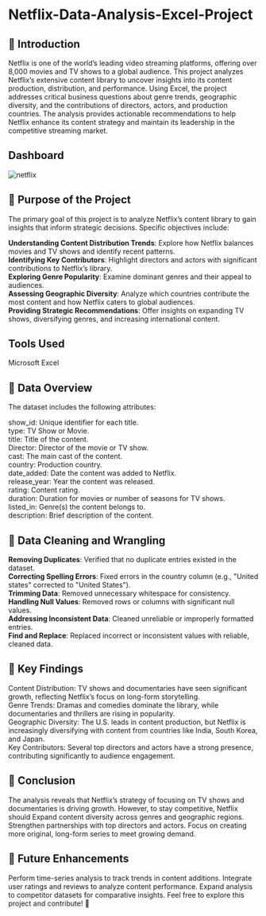 # Netflix-Data-Analysis-Excel-Project

## 📗 Introduction
Netflix is one of the world’s leading video streaming platforms, offering over 8,000 movies and TV shows to a global audience.
This project analyzes Netflix’s extensive content library to uncover insights into its content production, distribution, and performance. Using Excel, the project addresses critical business questions about genre trends, geographic diversity, and the contributions of directors, actors, and production countries. The analysis provides actionable recommendations to help Netflix enhance its content strategy and maintain its leadership in the competitive streaming market.

## Dashboard 
![netflix](https://github.com/user-attachments/assets/51302cd5-2c6f-496e-98ce-281b34354fa9)

## 📗 Purpose of the Project
The primary goal of this project is to analyze Netflix’s content library to gain insights that inform strategic decisions. Specific objectives include:

**Understanding Content Distribution Trends**: Explore how Netflix balances movies and TV shows and identify recent patterns. <br>
**Identifying Key Contributors**: Highlight directors and actors with significant contributions to Netflix’s library. <br>
**Exploring Genre Popularity**: Examine dominant genres and their appeal to audiences.<br>
**Assessing Geographic Diversity**: Analyze which countries contribute the most content and how Netflix caters to global audiences. <br>
**Providing Strategic Recommendations**: Offer insights on expanding TV shows, diversifying genres, and increasing international content. <br>

## Tools Used
Microsoft Excel

## 📗 Data Overview
The dataset includes the following attributes:

show_id: Unique identifier for each title. <br>
type: TV Show or Movie.<br>
title: Title of the content.<br>
Director: Director of the movie or TV show.<br>
cast: The main cast of the content.<br>
country: Production country.<br>
date_added: Date the content was added to Netflix.<br>
release_year: Year the content was released.<br>
rating: Content rating.<br>
duration: Duration for movies or number of seasons for TV shows.<br>
listed_in: Genre(s) the content belongs to.<br>
description: Brief description of the content.<br>

## 📗 Data Cleaning and Wrangling
**Removing Duplicates**: Verified that no duplicate entries existed in the dataset.<br>
**Correcting Spelling Errors**: Fixed errors in the country column (e.g., "United states" corrected to "United States").<br>
**Trimming Data**: Removed unnecessary whitespace for consistency.<br>
**Handling Null Values**: Removed rows or columns with significant null values.<br>
**Addressing Inconsistent Data**: Cleaned unreliable or improperly formatted entries.<br>
**Find and Replace**: Replaced incorrect or inconsistent values with reliable, cleaned data.<br>

## 📗 Key Findings
Content Distribution: TV shows and documentaries have seen significant growth, reflecting Netflix’s focus on long-form storytelling.<br>
Genre Trends: Dramas and comedies dominate the library, while documentaries and thrillers are rising in popularity.<br>
Geographic Diversity: The U.S. leads in content production, but Netflix is increasingly diversifying with content from countries like India, South Korea, and Japan.<br>
Key Contributors: Several top directors and actors have a strong presence, contributing significantly to audience engagement.<br>

## 📗 Conclusion
The analysis reveals that Netflix’s strategy of focusing on TV shows and documentaries is driving growth. However, to stay competitive, Netflix should Expand content diversity across genres and geographic regions.
Strengthen partnerships with top directors and actors. Focus on creating more original, long-form series to meet growing demand.

## 📗 Future Enhancements
Perform time-series analysis to track trends in content additions.
Integrate user ratings and reviews to analyze content performance.
Expand analysis to competitor datasets for comparative insights.
Feel free to explore this project and contribute! 🚀

